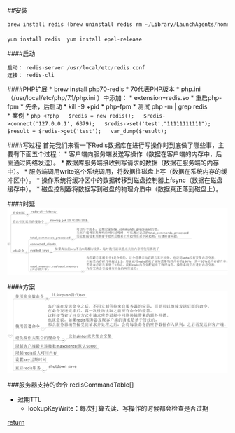 ##安装
```C 
brew install redis (brew uninstall redis rm ~/Library/LaunchAgents/homebrew.mxcl.redis.plist  )

yum install redis  yum install epel-release
```
####启动
```C
启动： redis-server /usr/local/etc/redis.conf
连接： redis-cli
```
####PHP扩展
    * brew install php70-redis
        * 70代表PHP版本
    * php.ini（/usr/local/etc/php/7.1/php.ini ）中添加：
        * extension=redis.so
    * 重启php-fpm
        * 先杀，后启动
            * kill -9 +pid
            * php-fpm
        * 测试 php -m | grep redis    
    * 案例
        * ```php
        <?php  
        $redis = new redis();  
        $redis->connect('127.0.0.1', 6379);  
        $redis->set('test',"11111111111");  
        $result = $redis->get('test');  
        var_dump($result);  
        ``` 

####写过程
首先我们来看一下Redis数据库在进行写操作时到底做了哪些事，主要有下面五个过程： 
    * 客户端向服务端发送写操作（数据在客户端的内存中，后面通过网络发送）。
    * 数据库服务端接收到写请求的数据（数据在服务端的内存中）。
    * 服务端调用write这个系统调用，将数据往磁盘上写（数据在系统内存的缓冲区中）。
    * 操作系统将缓冲区中的数据转移到磁盘控制器上fsync（数据在磁盘缓存中）。
    * 磁盘控制器将数据写到磁盘的物理介质中（数据真正落到磁盘上）。
 
####时延
![](/assets/3058512795-56763f622894f_articlex.png)

####方案
![](/assets/2939844570-567640281dcc5_articlex.png)

###服务器支持的命令
redisCommandTable[]

* 过期TTL
    * lookupKeyWrite：每次打算去读、写操作的时候都会检查是否过期

[return](README.md)